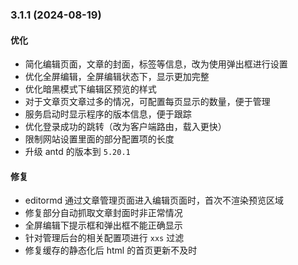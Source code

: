 ### 3.1.1 (2024-08-19)

#### 优化

- 简化编辑页面，文章的封面，标签等信息，改为使用弹出框进行设置
- 优化全屏编辑，全屏编辑状态下，显示更加完整
- 优化暗黑模式下编辑区预览的样式
- 对于文章页文章过多的情况，可配置每页显示的数量，便于管理
- 服务启动时显示程序的版本信息，便于跟踪
- 优化登录成功的跳转（改为客户端路由，载入更快）
- 限制网站设置里面的部分配置项的长度
- 升级 antd 的版本到 `5.20.1`

#### 修复

- editormd 通过文章管理页面进入编辑页面时，首次不渲染预览区域
- 修复部分自动抓取文章封面时非正常情况
- 全屏编辑下提示框和弹出框不能正确显示
- 针对管理后台的相关配置项进行 `xxs` 过滤
- 修复缓存的静态化后 html 的首页更新不及时